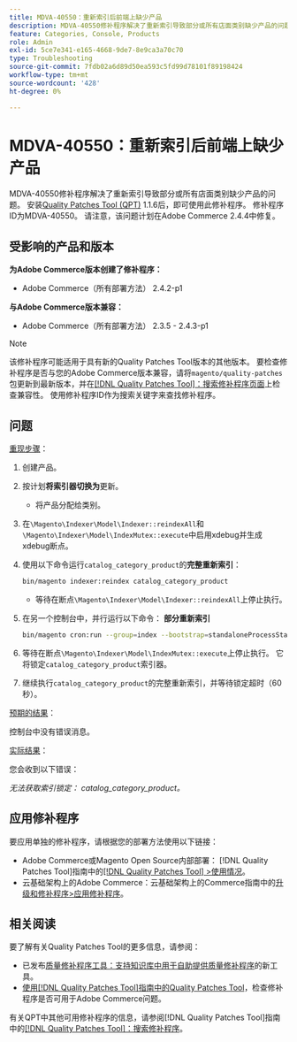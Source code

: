 ```yaml
---
title: MDVA-40550：重新索引后前端上缺少产品
description: MDVA-40550修补程序解决了重新索引导致部分或所有店面类别缺少产品的问题。 安装[Quality Patches Tool (QPT)](https://experienceleague.adobe.com/en/docs/commerce-operations/tools/quality-patches-tool/quality-patches-tool-to-self-serve-quality-patches) 1.1.6后，即可使用此修补程序。 修补程序ID为MDVA-40550。 请注意，该问题计划在Adobe Commerce 2.4.4中修复。
feature: Categories, Console, Products
role: Admin
exl-id: 5ce7e341-e165-4668-9de7-8e9ca3a70c70
type: Troubleshooting
source-git-commit: 7fdb02a6d89d50ea593c5fd99d78101f89198424
workflow-type: tm+mt
source-wordcount: '428'
ht-degree: 0%

---
```


# MDVA-40550：重新索引后前端上缺少产品

MDVA-40550修补程序解决了重新索引导致部分或所有店面类别缺少产品的问题。 安装[Quality Patches Tool (QPT)](https://experienceleague.adobe.com/en/docs/commerce-operations/tools/quality-patches-tool/quality-patches-tool-to-self-serve-quality-patches) 1.1.6后，即可使用此修补程序。 修补程序ID为MDVA-40550。 请注意，该问题计划在Adobe Commerce 2.4.4中修复。

## 受影响的产品和版本

**为Adobe Commerce版本创建了修补程序：**

* Adobe Commerce（所有部署方法） 2.4.2-p1

**与Adobe Commerce版本兼容：**

* Adobe Commerce（所有部署方法） 2.3.5 - 2.4.3-p1

>[!NOTE]
>
>该修补程序可能适用于具有新的Quality Patches Tool版本的其他版本。 要检查修补程序是否与您的Adobe Commerce版本兼容，请将`magento/quality-patches`包更新到最新版本，并在[[!DNL Quality Patches Tool]：搜索修补程序页面](https://experienceleague.adobe.com/en/docs/commerce-operations/tools/quality-patches-tool/quality-patches-tool-to-self-serve-quality-patches)上检查兼容性。 使用修补程序ID作为搜索关键字来查找修补程序。

## 问题

<u>重现步骤</u>：

1. 创建产品。
1. 按计划&#x200B;**将索引器切换为**&#x200B;更新。
   * 将产品分配给类别。
1. 在`\Magento\Indexer\Model\Indexer::reindexAll`和`\Magento\Indexer\Model\IndexMutex::execute`中启用xdebug并生成xdebug断点。
1. 使用以下命令运行`catalog_category_product`的&#x200B;**完整重新索引**：

   ```bash
   bin/magento indexer:reindex catalog_category_product
   ```

   * 等待在断点`\Magento\Indexer\Model\Indexer::reindexAll`上停止执行。

1. 在另一个控制台中，并行运行以下命令： **部分重新索引**

   ```bash
   bin/magento cron:run --group=index --bootstrap=standaloneProcessStarted=1
   ```

1. 等待在断点`\Magento\Indexer\Model\IndexMutex::execute`上停止执行。 它将锁定`catalog_category_product`索引器。
1. 继续执行`catalog_category_product`的完整重新索引，并等待锁定超时（60秒）。

<u>预期的结果</u>：

控制台中没有错误消息。

<u>实际结果</u>：

您会收到以下错误：

*无法获取索引锁定： catalog_category_product。*

## 应用修补程序

要应用单独的修补程序，请根据您的部署方法使用以下链接：

* Adobe Commerce或Magento Open Source内部部署： [!DNL Quality Patches Tool]指南中的[[!DNL Quality Patches Tool] >使用情况](/help/tools/quality-patches-tool/usage.md)。
* 云基础架构上的Adobe Commerce：云基础架构上的Commerce指南中的[升级和修补程序>应用修补程序](https://experienceleague.adobe.com/docs/commerce-cloud-service/user-guide/develop/upgrade/apply-patches.html)。

## 相关阅读

要了解有关Quality Patches Tool的更多信息，请参阅：

* 已发布[质量修补程序工具：支持知识库中用于自助提供质量修补程序](https://experienceleague.adobe.com/en/docs/commerce-operations/tools/quality-patches-tool/quality-patches-tool-to-self-serve-quality-patches)的新工具。
* [使用[!DNL Quality Patches Tool]指南中的Quality Patches Tool](/help/tools/quality-patches-tool/patches-available-in-qpt/check-patch-for-magento-issue-with-magento-quality-patches.md)，检查修补程序是否可用于Adobe Commerce问题。

有关QPT中其他可用修补程序的信息，请参阅[!DNL Quality Patches Tool]指南中的[[!DNL Quality Patches Tool]：搜索修补程序](https://experienceleague.adobe.com/tools/commerce-quality-patches/index.html)。
